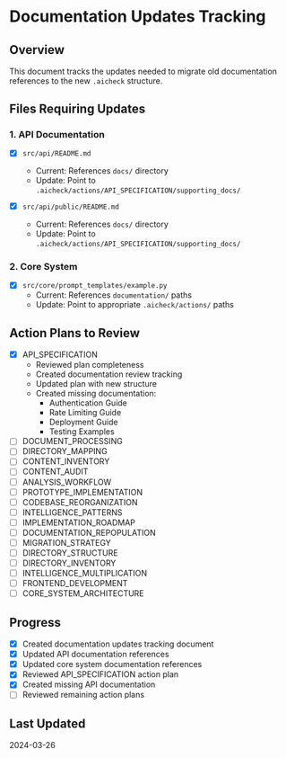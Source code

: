# Documentation Updates Tracking

## Overview

This document tracks the updates needed to migrate old documentation references to the new `.aicheck` structure.

## Files Requiring Updates

### 1. API Documentation

- [x] `src/api/README.md`
  - Current: References `docs/` directory
  - Update: Point to `.aicheck/actions/API_SPECIFICATION/supporting_docs/`

- [x] `src/api/public/README.md`
  - Current: References `docs/` directory
  - Update: Point to `.aicheck/actions/API_SPECIFICATION/supporting_docs/`

### 2. Core System

- [x] `src/core/prompt_templates/example.py`
  - Current: References `documentation/` paths
  - Update: Point to appropriate `.aicheck/actions/` paths

## Action Plans to Review

- [x] API_SPECIFICATION
  - Reviewed plan completeness
  - Created documentation review tracking
  - Updated plan with new structure
  - Created missing documentation:
    - Authentication Guide
    - Rate Limiting Guide
    - Deployment Guide
    - Testing Examples
- [ ] DOCUMENT_PROCESSING
- [ ] DIRECTORY_MAPPING
- [ ] CONTENT_INVENTORY
- [ ] CONTENT_AUDIT
- [ ] ANALYSIS_WORKFLOW
- [ ] PROTOTYPE_IMPLEMENTATION
- [ ] CODEBASE_REORGANIZATION
- [ ] INTELLIGENCE_PATTERNS
- [ ] IMPLEMENTATION_ROADMAP
- [ ] DOCUMENTATION_REPOPULATION
- [ ] MIGRATION_STRATEGY
- [ ] DIRECTORY_STRUCTURE
- [ ] DIRECTORY_INVENTORY
- [ ] INTELLIGENCE_MULTIPLICATION
- [ ] FRONTEND_DEVELOPMENT
- [ ] CORE_SYSTEM_ARCHITECTURE

## Progress

- [x] Created documentation updates tracking document
- [x] Updated API documentation references
- [x] Updated core system documentation references
- [x] Reviewed API_SPECIFICATION action plan
- [x] Created missing API documentation
- [ ] Reviewed remaining action plans

## Last Updated

2024-03-26
